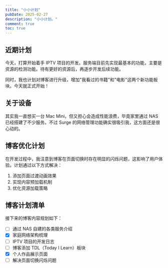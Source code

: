```yaml
---
title: "小小计划"
pubDate: 2025-02-27
description: "小小计划。"
comment: true
toc: true
---
```


## 近期计划

今天，打算开始着手 IPTV 项目的开发。服务端目前先实现最基本的功能，主要是资源的检测功能。待有更好的资源后，再逐步开发后续功能。

同时，我也计划对博客进行升级，增加"我看过的书籍"和"电影"这两个新功能板块。今天就正式开始！

## 关于设备

其实我一直想买一台 Mac Mini，但又担心会造成性能浪费，毕竟家里通过 NAS 已经搭建了不少服务。不过 Surge 的网络管理功能确实很吸引我，这方面还是很心动的。

## 博客优化计划

在开发过程中，我注意到博客在页面切换时存在明显的闪烁问题，这影响了用户体验。计划通过以下方式解决：

1. 添加页面过渡动画效果
2. 实现内容预加载机制
3. 优化资源加载策略

## 博客计划清单

接下来的博客内容规划如下：

- [ ] 通过 NAS 自建的各类服务介绍
- [x] 家庭网络架构梳理
- [ ] IPTV 项目的开发日志
- [ ] 博客添加 TDL（Today I Learn）板块
- [x] 个人作品展示页面
- [ ] 解决页面切换闪烁问题
